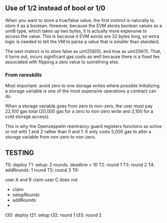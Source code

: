 ## Use of 1/2 instead of bool or 1/0

When you want to store a true/false value, the first instinct is naturally to store it as a boolean. However, because the EVM stores boolean values as a uint8 type, which takes up two bytes, it is actually more expensive to access the value. This is because it EVM words are 32 bytes long, so extra logic is needed to tell the VM to parse a value that is smaller than standard.

The next instinct is to store false as uint256(0), and true as uint256(1). That, it turns out, incurs significant gas costs as well because there is a fixed fee associated with flipping a zero value to something else.

### From rareskills

Most important: avoid zero to one storage writes where possible
Initializing a storage variable is one of the most expensive operations a contract can do.

When a storage variable goes from zero to non-zero, the user must pay 22,100 gas total (20,000 gas for a zero to non-zero write and 2,100 for a cold storage access).

This is why the Openzeppelin reentrancy guard registers functions as active or not with 1 and 2 rather than 0 and 1. It only costs 5,000 gas to alter a storage variable from non-zero to non-zero.


## TESTING

T0: deploy
T1: setup: 2 rounds. deadline = 10
T2: round 1 
T3: round 2
T4: addRounds: 1 round
T5: round 3 
T6: 

user A and B claim
user C does not 


- claim
- setupRounds
- addRounds
-


t30: deploy
t21: setup
t32: round 1
t33: round 2